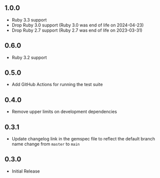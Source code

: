 ## 1.0.0
- Ruby 3.3 support
- Drop Ruby 3.0 support (Ruby 3.0 was end of life on 2024-04-23)
- Drop Ruby 2.7 support (Ruby 2.7 was end of life on 2023-03-31)

## 0.6.0
- Ruby 3.2 support

## 0.5.0
- Add GitHub Actions for running the test suite

## 0.4.0
- Remove upper limits on development dependencies

## 0.3.1
- Update changelog link in the gemspec file to reflect the default branch name change from `master` to `main`

## 0.3.0  
- Initial Release
